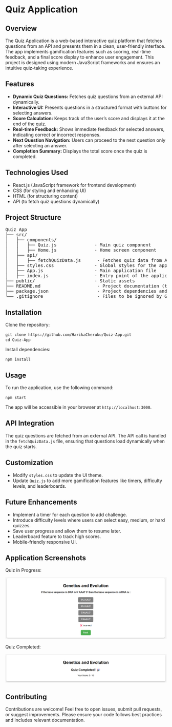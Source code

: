 <h1>Quiz Application</h1>

<h2>Overview</h2>
<p>The Quiz Application is a web-based interactive quiz platform that fetches questions from an API and presents them in a clean, user-friendly interface. The app implements gamification features such as scoring, real-time feedback, and a final score display to enhance user engagement. This project is designed using modern JavaScript frameworks and ensures an intuitive quiz-taking experience.</p>

<h2>Features</h2>
<ul>
  <li><strong>Dynamic Quiz Questions:</strong> Fetches quiz questions from an external API dynamically.</li>
  <li><strong>Interactive UI:</strong> Presents questions in a structured format with buttons for selecting answers.</li>
  <li><strong>Score Calculation:</strong> Keeps track of the user’s score and displays it at the end of the quiz.</li>
  <li><strong>Real-time Feedback:</strong> Shows immediate feedback for selected answers, indicating correct or incorrect responses.</li>
  <li><strong>Next Question Navigation:</strong> Users can proceed to the next question only after selecting an answer.</li>
  <li><strong>Completion Summary:</strong> Displays the total score once the quiz is completed.</li>
</ul>

<h2>Technologies Used</h2>
<ul>
  <li>React.js (JavaScript framework for frontend development)</li>
  <li>CSS (for styling and enhancing UI)</li>
  <li>HTML (for structuring content)</li>
  <li>API (to fetch quiz questions dynamically)</li>
</ul>

<h2>Project Structure</h2>
<pre>
Quiz App
├── src/
│   ├── components/
│   │   ├── Quiz.js              - Main quiz component
│   │   ├── Home.js              - Home screen component
│   ├── api/
│   │   ├── fetchQuizData.js      - Fetches quiz data from API
│   ├── styles.css               - Global styles for the app
│   ├── App.js                   - Main application file
│   ├── index.js                 - Entry point of the application
├── public/                      - Static assets
├── README.md                     - Project documentation (this file)
├── package.json                  - Project dependencies and scripts
└── .gitignore                    - Files to be ignored by Git
</pre>

<h2>Installation</h2>
<p>Clone the repository:</p>
<pre><code>git clone https://github.com/HarikaCheruku/Quiz-App.git
cd Quiz-App
</code></pre>
<p>Install dependencies:</p>
<pre><code>npm install</code></pre>

<h2>Usage</h2>
<p>To run the application, use the following command:</p>
<pre><code>npm start</code></pre>
<p>The app will be accessible in your browser at <code>http://localhost:3000</code>.</p>

<h2>API Integration</h2>
<p>The quiz questions are fetched from an external API. The API call is handled in the <code>fetchQuizData.js</code> file, ensuring that questions load dynamically when the quiz starts.</p>

<h2>Customization</h2>
<ul>
  <li>Modify <code>styles.css</code> to update the UI theme.</li>
  <li>Update <code>Quiz.js</code> to add more gamification features like timers, difficulty levels, and leaderboards.</li>
</ul>

<h2>Future Enhancements</h2>
<ul>
  <li>Implement a timer for each question to add challenge.</li>
  <li>Introduce difficulty levels where users can select easy, medium, or hard quizzes.</li>
  <li>Save user progress and allow them to resume later.</li>
  <li>Leaderboard feature to track high scores.</li>
  <li>Mobile-friendly responsive UI.</li>
</ul>
<h2>Application Screenshots</h2>

<p>Quiz in Progress:</p>
<img src="public/images/image1.png" alt="Home Page Screenshot" width="600">

<p>Quiz Completed:</p>
<img src="public/images/image2.png" alt="Quiz Page Screenshot" width="600">

<h2>Contributing</h2>
<p>Contributions are welcome! Feel free to open issues, submit pull requests, or suggest improvements. Please ensure your code follows best practices and includes relevant documentation.</p>
